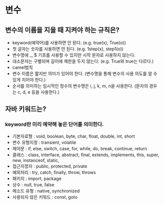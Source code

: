 # 변수
## 변수의 이름을 지을 때 지켜야 하는 규칙은?
- keyword(예약어)를 사용하면 안 된다. (e.g. true(x), True(o))
- 첫 글자는 숫자를 사용하면 안 된다. (e.g. 1step(x), step1(o))
- 변수명에 _, $ 기호를 사용할 수 있지만 시작 문자로 사용하지 않는다. 
- 대소문자는 구별되며 길이에 제한을 두지 않는다. (e.g. True와 true는 다르다.)
- camel법칙
- 변수 이름은 짧지만 의미가 있어야 한다. (변수명을 통해 변수의 사용 의도를 알 수 있게 지어야 한다.)
- 순서를 의미하는 임시적인 정수의 변수명은 i, j, k, m, n을 사용한다. (문자의 경우는 c, d, e 등을 사용한다.)
## 자바 키워드는?
### keyword란 미리 예약해 놓은 단어를 의미한다.
- 기본자료형 : void, boolean, byte, char, float, double, int, short
- 변수 유형지정 : transient, volatile
- 제어문 : if, else, switch, case, for, while, do, break, continue, return
- 클래스 : class, interface, abstract, final, extends, implements, this, super, new, instanceof, static,
- 접근지정자 : public, protected, private
- 예외처리 : try, catch, finally, throw, throws
- 패키지 : import, package
- 상수 : null, true, false
- 메소드 유형 : native, synchronized
- 사용되지 않은 키워드 : const, goto